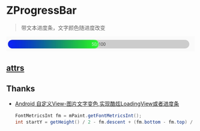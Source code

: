 # ZProgressBar

> 带文本进度条，文字颜色随进度改变

![demo](./screenshot/demo.jpg)

## [attrs](./library/src/main/res/values/attrs_ZprogressBar.xml)

## Thanks

- [ Android 自定义View-图片文字变色,实现酷炫LoadingView或者进度条](http://blog.csdn.net/u014702653/article/details/51999179)
  ```java
  FontMetricsInt fm = mPaint.getFontMetricsInt();
  int startY = getHeight() / 2 - fm.descent + (fm.bottom - fm.top) / 2;
  ```

